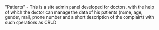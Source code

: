 "Patients" - This is a site admin panel developed for doctors, with the help of which the doctor can manage the data of his patients (name, age, gender, mail, phone number and a short description of the complaint) with such operations as CRUD
